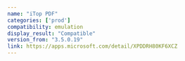 ```yaml
---
name: "iTop PDF"
categories: ['prod']
compatibility: emulation
display_result: "Compatible"
version_from: "3.5.0.19"
link: https://apps.microsoft.com/detail/XPDDRH80KF6XCZ
---
```

